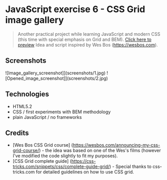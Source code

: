 # JavaScript exercise 6 - CSS Grid image gallery
> Another practical project while learning JavaScript and modern CSS (this time with special emphasis on Grid and BEM). [Click here to preview](https://karbudzik.github.io/JavaScript-exercise-6-CSS-grid-image-gallery/) 
> Idea and script inspired by Wes Bos (https://wesbos.com).

## Screenshots
![Image_gallery_screenshot]](screenshots/1.jpg)
![Opened_image_screenshot]](screenshots/2.jpg)

## Technologies
* HTML5.2
* CSS / first experiments with BEM methodology
* plain JavaScript / no frameworks

## Credits
* [Wes Bos CSS Grid course] (https://wesbos.com/announcing-my-css-grid-course/) - the idea was based on one of the Wes's films (however I've modified the code slightly to fit my purposes).
* [CSS Grid complete guide] (https://css-tricks.com/snippets/css/complete-guide-grid/) - Special thanks to css-tricks.com for detailed guidelines on how to use CSS grid.